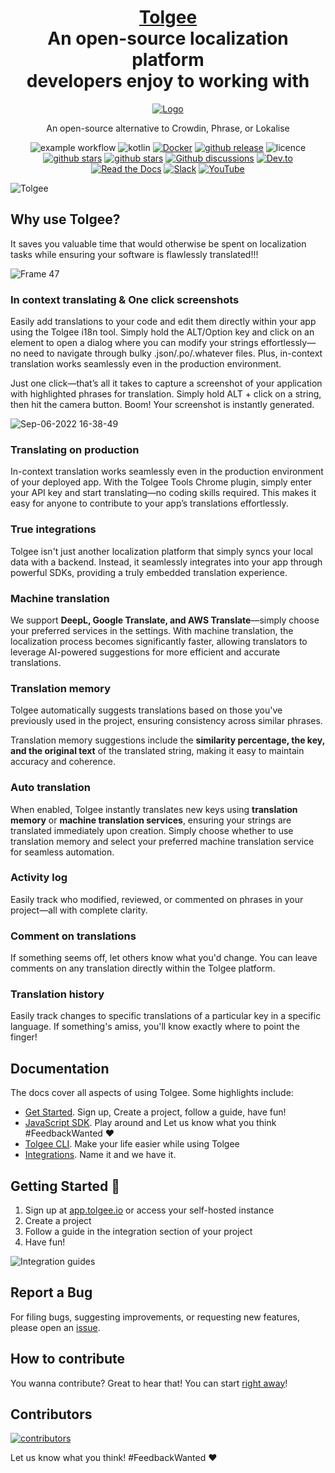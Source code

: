 <h1 align="center" style="border-bottom: none">
    <b>
        <a href="https://tolgee.io">Tolgee</a><br>
    </b>
    An open-source localization platform<br/> developers enjoy to working with
    <br>
</h1>

<div align="center">

[![Logo](https://user-images.githubusercontent.com/18496315/188628892-33fcc282-26f1-4035-8105-95952bd93de9.svg)](https://tolgee.io)

An open-source alternative to Crowdin, Phrase, or Lokalise

![example workflow](https://github.com/tolgee/tolgee-platform/actions/workflows/test.yml/badge.svg)
![kotlin](https://img.shields.io/github/languages/top/tolgee/tolgee-platform)
[![Docker](https://img.shields.io/badge/Docker-2496ED?logo=docker&logoColor=fff)](https://hub.docker.com/repository/docker/tolgee/tolgee)
[![github release](https://img.shields.io/github/v/release/tolgee/tolgee-platform?label=GitHub%20Release)](https://github.com/tolgee/tolgee-platform/releases/latest)
![licence](https://img.shields.io/badge/license-Apache%202%20%2F%20Tolgee%20EL-blue)
[![github stars](https://img.shields.io/github/stars/tolgee/tolgee-js?style=social&label=Tolgee%20JS)](https://github.com/tolgee/tolgee-js)
[![github stars](https://img.shields.io/github/stars/tolgee/tolgee-platform?style=social&label=Tolgee%20Platform)](https://github.com/tolgee/tolgee-platform)
[![Github discussions](https://img.shields.io/github/discussions/tolgee/tolgee-platform)](https://github.com/tolgee/tolgee-platform/discussions)
[![Dev.to](https://img.shields.io/badge/Dev.to-tolgee_i18n?logo=devdotto&logoColor=white)](https://dev.to/tolgee_i18n)
[![Read the Docs](https://img.shields.io/badge/Read%20the%20Docs-8CA1AF?logo=readthedocs&logoColor=fff)](https://docs.tolgee.io/)
[![Slack](https://img.shields.io/badge/Slack-4A154B?logo=slack&logoColor=fff)](https://join.slack.com/t/tolgeecommunity/shared_invite/zt-2zp55d175-_agXTfKKVbf1BYXlKlmwbA)
[![YouTube](https://img.shields.io/badge/YouTube-%23FF0000.svg?logo=YouTube&logoColor=white)](https://www.youtube.com/@tolgee)
</div>

![Tolgee](https://github.com/techwithprerit/tolgee-platform/blob/a8b0ab45640e1fef729e7f1237817ba9b03dfaf4/tolgee.gif)

## Why use Tolgee?

It saves you valuable time that would otherwise be spent on localization tasks while ensuring your software is flawlessly translated!!!

![Frame 47](https://github.com/techwithprerit/tolgee-platform/blob/a8b0ab45640e1fef729e7f1237817ba9b03dfaf4/Tolgee-specs.gif)

### In context translating & One click screenshots

Easily add translations to your code and edit them directly within your app using the Tolgee i18n tool. Simply hold the ALT/Option key and click on an element to open a dialog where you can modify your strings effortlessly—no need to navigate through bulky .json/.po/.whatever files. Plus, in-context translation works seamlessly even in the production environment.

Just one click—that’s all it takes to capture a screenshot of your application with highlighted phrases for translation. Simply hold ALT + click on a string, then hit the camera button. Boom! Your screenshot is instantly generated.

![Sep-06-2022 16-38-49](https://github.com/techwithprerit/tolgee-platform/blob/a8b0ab45640e1fef729e7f1237817ba9b03dfaf4/Tolgee-Application.gif)

### Translating on production

In-context translation works seamlessly even in the production environment of your deployed app. With the Tolgee Tools Chrome plugin, simply enter your API key and start translating—no coding skills required. This makes it easy for anyone to contribute to your app’s translations effortlessly.

### True integrations

Tolgee isn't just another localization platform that simply syncs your local data with a backend. Instead, it seamlessly integrates into your app through powerful SDKs, providing a truly embedded translation experience.

### Machine translation

We support **DeepL, Google Translate, and AWS Translate**—simply choose your preferred services in the settings. With machine translation, the localization process becomes significantly faster, allowing translators to leverage AI-powered suggestions for more efficient and accurate translations.

### Translation memory

Tolgee automatically suggests translations based on those you've previously used in the project, ensuring consistency across similar phrases.  

Translation memory suggestions include the **similarity percentage, the key, and the original text** of the translated string, making it easy to maintain accuracy and coherence.

### Auto translation

When enabled, Tolgee instantly translates new keys using **translation memory** or **machine translation services**, ensuring your strings are translated immediately upon creation. Simply choose whether to use translation memory and select your preferred machine translation service for seamless automation.

### Activity log

Easily track who modified, reviewed, or commented on phrases in your project—all with complete clarity.

### Comment on translations

If something seems off, let others know what you'd change. You can leave comments on any translation directly within the Tolgee platform.

### Translation history

Easily track changes to specific translations of a particular key in a specific language. If something's amiss, you'll know exactly where to point the finger!

## Documentation

The docs cover all aspects of using Tolgee. Some highlights include:

- [Get Started](https://docs.tolgee.io/). Sign up, Create a project, follow a guide, have fun!
- [JavaScript SDK](https://docs.tolgee.io/js-sdk). Play around and Let us know what you think #FeedbackWanted ❤️
- [Tolgee CLI](https://docs.tolgee.io/tolgee-cli). Make your life easier while using Tolgee
- [Integrations](https://docs.tolgee.io/platform/integrations/about_integrations). Name it and we have it.

## Getting Started 🚀

1. Sign up at [app.tolgee.io](https://app.tolgee.io/sign_up) or access your self-hosted instance
2. Create a project
3. Follow a guide in the integration section of your project
4. Have fun!

![Integration guides](https://github.com/techwithprerit/tolgee-platform/blob/a8b0ab45640e1fef729e7f1237817ba9b03dfaf4/Tolgee-integration.gif)

## Report a Bug

For filing bugs, suggesting improvements, or requesting new features, please open an [issue](https://github.com/tolgee/tolgee-platform/issues).

## How to contribute

You wanna contribute? Great to hear that! You can start [right away](CONTRIBUTING.md)!

## Contributors

<a href="https://github.com/tolgee/tolgee-platform/graphs/contributors">
  <img alt="contributors" src="https://contrib.rocks/image?repo=tolgee/tolgee-platform"/>
</a>

Let us know what you think! #FeedbackWanted ❤️
